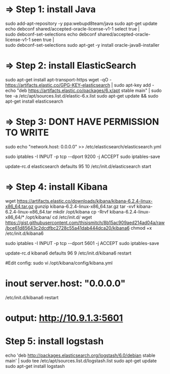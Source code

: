 # => Step 1:  install Java
sudo add-apt-repository -y ppa:webupd8team/java
sudo apt-get update
echo debconf shared/accepted-oracle-license-v1-1 select true | \
  sudo debconf-set-selections
echo debconf shared/accepted-oracle-license-v1-1 seen true | \
  sudo debconf-set-selections
sudo apt-get -y install oracle-java8-installer

# => Step 2: install ElasticSearch
sudo apt-get install apt-transport-https
wget -qO - https://artifacts.elastic.co/GPG-KEY-elasticsearch | sudo apt-key add -
echo "deb https://artifacts.elastic.co/packages/6.x/apt stable main" | sudo tee -a /etc/apt/sources.list.d/elastic-6.x.list
sudo apt-get update && sudo apt-get install elasticsearch

# => Step 3: DONT HAVE PERMISSION TO WRITE
sudo echo "network.host: 0.0.0.0" >> /etc/elasticsearch/elasticsearch.yml

sudo iptables -I INPUT -p tcp --dport 9200 -j ACCEPT
sudo iptables-save

update-rc.d elasticsearch defaults 95 10
/etc/init.d/elasticsearch start

# => Step 4: install Kibana
wget https://artifacts.elastic.co/downloads/kibana/kibana-6.2.4-linux-x86_64.tar.gz
gunzip kibana-6.2.4-linux-x86_64.tar.gz
tar -xvf kibana-6.2.4-linux-x86_64.tar
mkdir /opt/kibana
cp -Rrvf kibana-6.2.4-linux-x86_64/* /opt/kibana/
cd /etc/init.d/
wget https://gist.githubusercontent.com/thisismitch/8b15ac909aed214ad04a/raw/bce61d85643c2dcdfbc2728c55a41dab444dca20/kibana6
chmod +x /etc/init.d/kibana6

sudo iptables -I INPUT -p tcp --dport 5601 -j ACCEPT
sudo iptables-save

update-rc.d kibana6 defaults 96 9
/etc/init.d/kibana6 restart

#Edit config: 
sudo vi /opt/kibana/config/kibana.yml
# inout server.host: "0.0.0.0"
/etc/init.d/kibana6 restart
# output: http://10.9.1.3:5601


# Step 5: install logstash

echo 'deb http://packages.elasticsearch.org/logstash/6.0/debian stable main' | sudo tee /etc/apt/sources.list.d/logstash.list
sudo apt-get update
sudo apt-get install logstash
